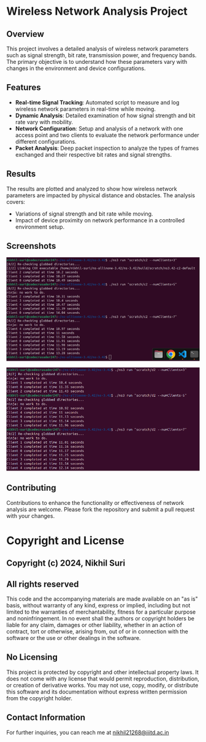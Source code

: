 # Wireless Network Analysis Project

## Overview
This project involves a detailed analysis of wireless network parameters such as signal strength, bit rate, transmission power, and frequency bands. The primary objective is to understand how these parameters vary with changes in the environment and device configurations.

## Features
- **Real-time Signal Tracking**: Automated script to measure and log wireless network parameters in real-time while moving.
- **Dynamic Analysis**: Detailed examination of how signal strength and bit rate vary with mobility.
- **Network Configuration**: Setup and analysis of a network with one access point and two clients to evaluate the network performance under different configurations.
- **Packet Analysis**: Deep packet inspection to analyze the types of frames exchanged and their respective bit rates and signal strengths.

## Results
The results are plotted and analyzed to show how wireless network parameters are impacted by physical distance and obstacles. The analysis covers:
- Variations of signal strength and bit rate while moving.
- Impact of device proximity on network performance in a controlled environment setup.

## Screenshots

![1](https://github.com/nikhil21268/ns3-Simulations/blob/main/Screenshots/Screenshot%20from%202024-09-25%2019-32-21.png)

![2](https://github.com/nikhil21268/ns3-Simulations/blob/main/Screenshots/Screenshot%20from%202024-09-25%2019-33-15.png)


## Contributing
Contributions to enhance the functionality or effectiveness of network analysis are welcome. Please fork the repository and submit a pull request with your changes.

# Copyright and License

## Copyright (c) 2024, Nikhil Suri

## All rights reserved

This code and the accompanying materials are made available on an "as is" basis, without warranty of any kind, express or implied, including but not limited to the warranties of merchantability, fitness for a particular purpose and noninfringement. In no event shall the authors or copyright holders be liable for any claim, damages or other liability, whether in an action of contract, tort or otherwise, arising from, out of or in connection with the software or the use or other dealings in the software.

## No Licensing
This project is protected by copyright and other intellectual property laws. It does not come with any license that would permit reproduction, distribution, or creation of derivative works. You may not use, copy, modify, or distribute this software and its documentation without express written permission from the copyright holder.

## Contact Information
For further inquiries, you can reach me at nikhil21268@iiitd.ac.in

